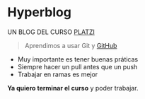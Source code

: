 # Hyperblog
UN BLOG DEL CURSO [PLATZI](http://https://platzi.com/home "PLATZI")

>Aprendimos a usar Git y [GitHub](http://https://github.com/ViqiS "GitHub")

* Muy importante es tener buenas práticas
* Siempre hacer un pull antes que un push
* Trabajar en ramas es mejor

**Ya quiero terminar el curso** y poder trabajar.